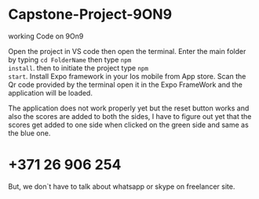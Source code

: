 # Capstone-Project-9ON9
working Code on 9On9 

Open the project in VS code then open the terminal. Enter the main folder by typing <code>cd FolderName</code> then type <code>npm install</code>. then to initiate the project type <code>npm start</code>.
Install Expo framework in your Ios mobile from App store. Scan the Qr code provided by the terminal open it in the Expo FrameWork and the application will be loaded.

The application does not work properly yet but the reset button works and also the scores are added to both the sides, I have to figure out yet that the scores get added to one side when clicked on the green side and same as the blue one.

# +371 26 906 254

But, we don`t have to talk about whatsapp or skype on freelancer site.
